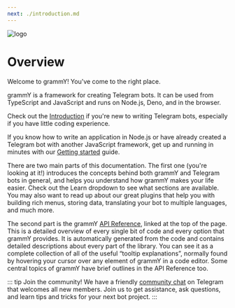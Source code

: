 ```yaml
---
next: ./introduction.md
---
```


![logo](/grammY.png)

# Overview

Welcome to grammY!
You've come to the right place.

grammY is a framework for creating Telegram bots.
It can be used from TypeScript and JavaScript and runs on Node.js, Deno, and in the browser.

Check out the [Introduction](./introduction.md) if you're new to writing Telegram bots, especially if you have little coding experience.

If you know how to write an application in Node.js or have already created a Telegram bot with another JavaScript framework, get up and running in minutes with our [Getting started](./getting-started.md) guide.

There are two main parts of this documentation.
The first one (you're looking at it!) introduces the concepts behind both grammY and Telegram bots in general, and helps you understand how grammY makes your life easier.
Check out the Learn dropdown to see what sections are available.
You may also want to read up about our great plugins that help you with building rich menus, storing data, translating your bot to multiple languages, and much more.

The second part is the grammY [API Reference](https://doc.deno.land/https/deno.land/x/grammy/mod.ts), linked at the top of the page.
This is a detailed overview of every single bit of code and every option that grammY provides.
It is automatically generated from the code and contains detailed descriptions about every part of the library.
You can see it as a complete collection of all of the useful “tooltip explanations”, normally found by hovering your cursor over any element of grammY in a code editor.
Some central topics of grammY have brief outlines in the API Reference too.

::: tip Join the community!
We have a friendly [community chat](https://t.me/grammyjs) on Telegram that welcomes all new members.
Join us to get assistance, ask questions, and learn tips and tricks for your next bot project.
:::

